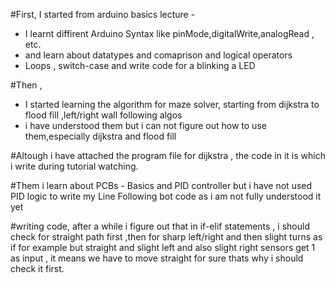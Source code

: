 #First, I started from arduino basics lecture - 
- I learnt diffirent Arduino Syntax like pinMode,digitalWrite,analogRead , etc.
- and learn about datatypes  and comaprison and logical operators
- Loops , switch-case  and write code for a blinking a LED


#Then ,
- I started learning the algorithm for maze solver, starting from dijkstra  to flood fill ,left/right wall following algos
- i have understood them but i can not figure out how to use them,especially dijkstra and flood fill 

#Altough i have attached the program file for dijkstra , the code in it is which i write during tutorial watching.

#Them i learn about PCBs - Basics and PID controller but i have not used PID logic to write my Line Following bot code
as i am not fully understood it yet

#writing code, after  a while i figure out that in if-elif statements ,
i should check for straight path first ,then for sharp left/right and then slight turns as 
if for example but straight and slight left and also slight right sensors get 1 as input , it means we have to move straight for sure
thats why i should check it first. 